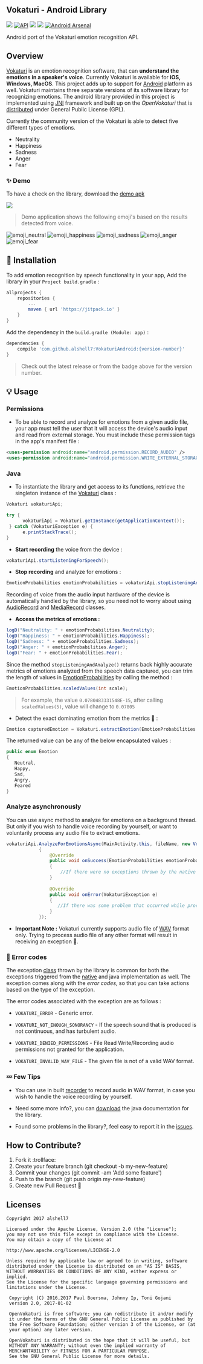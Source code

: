 ## Vokaturi - Android Library
[![](http://img.shields.io/badge/build-passing-blue.svg)]()
[![API](https://img.shields.io/badge/API-15%2B-orange.svg?style=flat)](https://android-arsenal.com/api?level=15)
[![](https://jitpack.io/v/alshell7/VokaturiAndroid.svg)](https://jitpack.io/#alshell7/VokaturiAndroid)
[![](http://img.shields.io/badge/Vokaturi-2--1d-red.svg)](http://developers.vokaturi.com/getting-started/overview)
[![Android Arsenal](https://img.shields.io/badge/Android%20Arsenal-VokaturiAndroid-lightgrey.svg?style=flat)](https://android-arsenal.com/details/1/6036)


Android port of the Vokaturi emotion recognition API.

## Overview
[Vokaturi](https://vokaturi.com) is an emotion recognition software, that can **understand the emotions in a speaker's voice**.
Currently Vokaturi is available for **iOS, Windows, MacOS**. This project adds up to support for [Android](https://www.android.com) platform as well.
Vokaturi maintains three separate versions of its software library for recognizing emotions. The android library provided in this project is implemented using [JNI](http://docs.oracle.com/javase/7/docs/technotes/guides/jni/spec/functions.html) framework and built up on the _OpenVokaturi_ that is [distributed](https://developers.vokaturi.com/getting-started/overview) under General Public License (GPL).

Currently the community version of the Vokaturi is able to detect five different types of emotions.
* Neutrality
* Happiness
* Sadness
* Anger
* Fear

### :sparkles: Demo

To have a check on the library, download the [demo apk](https://github.com/alshell7/VokaturiAndroid/blob/master/app-debug.apk)

<p align="left"><img src="https://github.com/alshell7/VokaturiAndroid/blob/master/demo_snapshot.png"></p>

> Demo application shows the following emoji's based on the results detected from voice.

![emoji_neutral](https://github.com/alshell7/VokaturiAndroid/blob/master/app/src/main/res/drawable/emoji_neutral.png)
![emoji_happiness](https://github.com/alshell7/VokaturiAndroid/blob/master/app/src/main/res/drawable/emoji_happiness.png)
![emoji_sadness](https://github.com/alshell7/VokaturiAndroid/blob/master/app/src/main/res/drawable/emoji_sadness.png)
![emoji_anger](https://github.com/alshell7/VokaturiAndroid/blob/master/app/src/main/res/drawable/emoji_anger.png)
![emoji_fear](https://github.com/alshell7/VokaturiAndroid/blob/master/app/src/main/res/drawable/emoji_fear.png)

## :wrench: Installation 
To add emotion recognition by speech functionality in your app, Add the library in your `Project build.gradle` :

```groovy
allprojects {
	repositories {
		...
		maven { url 'https://jitpack.io' }
	}
}
```

Add the dependency in the `build.gradle (Module: app)` :

```groovy
dependencies {
	compile 'com.github.alshell7:VokaturiAndroid:{version-number}'
}
```
> Check out the latest release or from the badge above for the version number.

## :bulb: Usage

### Permissions
* To be able to record and analyze for emotions from a given audio file, your app must tell the user that it will access the device's audio input and read from external storage. You must include these permission tags in the app's manifest file :

```xml
<uses-permission android:name="android.permission.RECORD_AUDIO" />
<uses-permission android:name="android.permission.WRITE_EXTERNAL_STORAGE"/>
```

### Java
* To instantiate the library and get access to its functions, retrieve the singleton instance of the [Vokaturi](https://github.com/alshell7/VokaturiAndroid/blob/master/vokaturi/src/main/java/com/projects/alshell/vokaturi/Vokaturi.java) class :

```java
Vokaturi vokaturiApi;

try {            
      vokaturiApi = Vokaturi.getInstance(getApplicationContext());
 } catch (VokaturiException e) {
      e.printStackTrace();
}
```

* **Start recording** the voice from the device :

```java
vokaturiApi.startListeningForSpeech();
```

* **Stop recording** and analyze for emotions :

```java
EmotionProbabilities emotionProbabilities = vokaturiApi.stopListeningAndAnalyze();
```

Recording of voice from the audio input hardware of the device is automatically handled by the library, so you need not to worry about using [AudioRecord](https://developer.android.com/reference/android/media/AudioRecord.html) and [MediaRecord](https://developer.android.com/reference/android/media/MediaRecorder.html) classes.

* **Access the metrics of emotions :**

```java
logD("Neutrality: " + emotionProbabilities.Neutrality);
logD("Happiness: " + emotionProbabilities.Happiness);
logD("Sadness: " + emotionProbabilities.Sadness);
logD("Anger: " + emotionProbabilities.Anger);
logD("Fear: " + emotionProbabilities.Fear);
```

Since the method `stopListeningAndAnalyze()` returns back highly accurate metrics of emotions analyzed from the speech data captured, you can trim the length of values in [EmotionProbabilities](https://github.com/alshell7/VokaturiAndroid/blob/master/vokaturi/src/main/java/com/projects/alshell/vokaturi/EmotionProbabilities.java) by calling the method :

```java
EmotionProbabilities.scaledValues(int scale);
```

> For example, the value `0.0780483331548E-15`, after calling `scaledValues(5)`, value will change to `0.07805`

* Detect the exact dominating emotion from the metrics :mag_right: :

```java
Emotion capturedEmotion = Vokaturi.extractEmotion(EmotionProbabilities emotionProbabilities)
```
 The returned value can be any of the below encapsulated values :
 
 ```java
public enum Emotion
{
    Neutral,
    Happy,
    Sad,
    Angry,
    Feared
}
 ```
 
### Analyze asynchronously

You can use async method to analyze for emotions on a background thread. But only if you wish to handle voice recording by yourself, or want to voluntarily process any audio file to extract emotions.

```java
vokaturiApi.AnalyzeForEmotionsAsync(MainActivity.this, fileName, new VokaturiAsyncResult()
            {
                @Override
                public void onSuccess(EmotionProbabilities emotionProbabilities)
                {
                    //If there were no exceptions thrown by the native code
                }
    
                @Override
                public void onError(VokaturiException e)
                {
                   //If there was some problem that occurred while processing
                }
            });
```
* **Important Note :** Vokaturi currently supports audio file of [WAV](https://en.wikipedia.org/wiki/WAV) format only. Trying to process audio file of any other format will result in receiving an exception :ghost:.

### :speech_balloon: Error codes

The exception [class]((https://github.com/alshell7/VokaturiAndroid/blob/master/vokaturi/src/main/java/com/projects/alshell/vokaturi/VokaturiException.java)) thrown by the library is common for both the exceptions triggered from the [native](https://github.com/alshell7/VokaturiAndroid/blob/master/vokaturi/src/main/cpp/VokaturiException.h) and java implementation as well. The exception comes along with the *error codes*, so that you can take actions based on the type of the exception.

The error codes associated with the exception are as follows :

* `VOKATURI_ERROR` - Generic error.

* `VOKATURI_NOT_ENOUGH_SONORANCY` - If the speech sound that is produced is not continuous, and has turbulent audio.

* `VOKATURI_DENIED_PERMISSIONS` - File Read Write/Recording audio permissions not granted for the application.

* `VOKATURI_INVALID_WAV_FILE` - The given file is not of a valid WAV format.

### :zzz: Few Tips 

* You can use in built [recorder](https://github.com/alshell7/VokaturiAndroid/blob/master/vokaturi/src/main/java/com/projects/alshell/vokaturi/WavAudioRecorder.java) to record audio in WAV format, in case you wish to handle the voice recording by yourself.

* Need some more info?, you can [download](https://github.com/alshell7/VokaturiAndroid/blob/master/javadocs.zip) the java documentation for the library.

* Found some problems in the library?, feel easy to report it in the [issues](https://github.com/alshell7/VokaturiAndroid/issues).

## How to Contribute?

1. Fork it :trollface:
2. Create your feature branch (git checkout -b my-new-feature)
3. Commit your changes (git commit -am 'Add some feature')
4. Push to the branch (git push origin my-new-feature)
5. Create new Pull Request :hear_no_evil:


## Licenses

```
Copyright 2017 alshell7

Licensed under the Apache License, Version 2.0 (the "License");
you may not use this file except in compliance with the License.
You may obtain a copy of the License at

http://www.apache.org/licenses/LICENSE-2.0

Unless required by applicable law or agreed to in writing, software
distributed under the License is distributed on an "AS IS" BASIS,
WITHOUT WARRANTIES OR CONDITIONS OF ANY KIND, either express or implied.
See the License for the specific language governing permissions and
limitations under the License.
```

```
 Copyright (C) 2016,2017 Paul Boersma, Johnny Ip, Toni Gojani
 version 2.0, 2017-01-02
 
 OpenVokaturi is free software; you can redistribute it and/or modify
 it under the terms of the GNU General Public License as published by
 the Free Software Foundation; either version 3 of the License, or (at
 your option) any later version.
 
 OpenVokaturi is distributed in the hope that it will be useful, but
 WITHOUT ANY WARRANTY; without even the implied warranty of
 MERCHANTABILITY or FITNESS FOR A PARTICULAR PURPOSE.
 See the GNU General Public License for more details.
```
